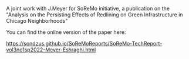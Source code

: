 A joint work with J.Meyer for SoReMo initiative, a publication on the "Analysis on the Persisting Effects of Redlining on Green Infrastructure in Chicago Neighborhoods" 

You can find the online version of the paper here:

https://sondzus.github.io/SoReMoReports/SoReMo-TechReport-vol3no1sp2022-Meyer-Eshraghi.html
